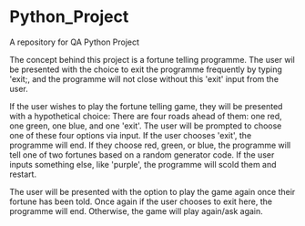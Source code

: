 # Python_Project
A repository for QA Python Project

The concept behind this project is a fortune telling programme. The user wil be presented with the choice to exit the programme frequently by typing 'exit;, and the programme will not close without this 'exit' input from the user.

If the user wishes to play the fortune telling game, they will be presented with a hypothetical choice: There are four roads ahead of them: one red, one green, one blue, and one 'exit'. The user will be prompted to choose one of these four options via input. If the user chooses 'exit', the programme will end. If they choose red, green, or blue, the programme will tell one of two fortunes based on a random generator code. If the user inputs something else, like 'purple', the programme will scold them and restart. 

The user will be presented with the option to play the game again once their fortune has been told. Once again if the user chooses to exit here, the programme will end. Otherwise, the game will play again/ask again.

